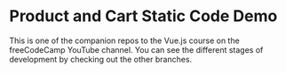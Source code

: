 # Product and Cart Static Code Demo

This is one of the companion repos to the Vue.js course on the freeCodeCamp YouTube channel.
You can see the different stages of development by checking out the other branches.

